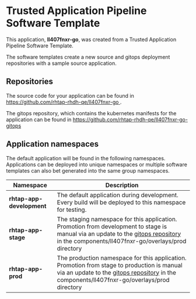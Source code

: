 # Trusted Application Pipeline Software Template

This application, **ll407fnxr-go**, was created from a Trusted Application Pipeline Software Template.

The software templates create a new source and gitops deployment repositories with a sample source application. 

## Repositories

The source code for your application can be found in [https://github.com/rhtap-rhdh-qe/ll407fnxr-go ](https://github.com/rhtap-rhdh-qe/ll407fnxr-go ).
 
The gitops repository, which contains the kubernetes manifests for the application can be found in 
[https://github.com/rhtap-rhdh-qe/ll407fnxr-go-gitops ](https://github.com/rhtap-rhdh-qe/ll407fnxr-go-gitops ) 

## Application namespaces 

The default application will be found in the following namespaces. Applications can be deployed into unique namespaces or multiple software templates can also bet generated into the same group namespaces.  

|  Namespace   |  Description   |  
| -------- | -------- |   
| **rhtap-app-development** | The default application during development. Every build will be deployed to this namespace for testing. | 
| **rhtap-app-stage** | The staging namespace for this application. Promotion from development to stage is manual via an update to the [gitops repository](https://github.com/rhtap-rhdh-qe/ll407fnxr-go-gitops ) in the components/ll407fnxr-go/overlays/prod directory |  
| **rhtap-app-prod** | The production namespace for this application. Promotion from stage to production is manual via an update to the [gitops repository](https://github.com/rhtap-rhdh-qe/ll407fnxr-go-gitops ) in the components/ll407fnxr-go/overlays/prod directory | 
